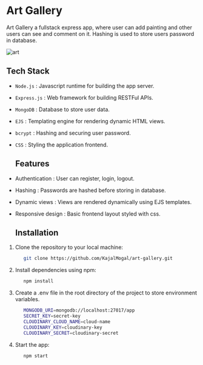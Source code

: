 # Art Gallery

Art Gallery a fullstack express app, where user can add painting and other users can see and comment on it. Hashing is used to store users password in database.

![art](https://github.com/user-attachments/assets/6130730d-92f7-4738-9a55-96298a0572ba)


## Tech Stack
- `Node.js` : Javascript runtime for building the app server.
- `Express.js` : Web framework for building RESTFul APIs.
- `MongoDB` : Database to store user data.
- `EJS` : Templating engine for rendering dynamic HTML views.
- `bcrypt` : Hashing and securing user password.
- `CSS` : Styling the application frontend.
  

  ## Features
- Authentication : User can register, login, logout.
- Hashing : Passwords are hashed before storing in database.
- Dynamic views : Views are rendered dynamically using EJS templates.
- Responsive design : Basic frontend layout styled with css.

  
  ## Installation
1. Clone the repository to your local machine:
   ```bash
      git clone https://github.com/KajalMogal/art-gallery.git
   ```

2. Install dependencies using npm:
   ```bash
      npm install
   ```

3. Create a .env file in the root directory of the project to store environment variables.
   ```bash
      MONGODB_URI=mongodb://localhost:27017/app
      SECRET_KEY=secret-key
      CLOUDINARY_CLOUD_NAME=cloud-name
      CLOUDINARY_KEY=cloudinary-key
      CLOUDINARY_SECRET=cloudinary-secret
   ```

4. Start the app:
   ```bash
      npm start
   ```
